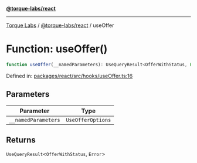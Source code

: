[**@torque-labs/react**](../../../@torque-labs/react/README.md)

***

[Torque Labs](../../../README.md) / [@torque-labs/react](../README.md) / useOffer

# Function: useOffer()

```ts
function useOffer(__namedParameters): UseQueryResult<OfferWithStatus, Error>
```

Defined in: [packages/react/src/hooks/useOffer.ts:16](https://github.com/torque-labs/monorepo/blob/9238a1f6167cf2d739205996110f18c02ed8a04f/packages/react/src/hooks/useOffer.ts#L16)

## Parameters

| Parameter | Type |
| ------ | ------ |
| `__namedParameters` | `UseOfferOptions` |

## Returns

`UseQueryResult`\<`OfferWithStatus`, `Error`\>

